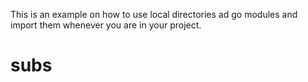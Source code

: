 This is an example on how to use local directories ad go modules and import them whenever you are in your project.
# subs
